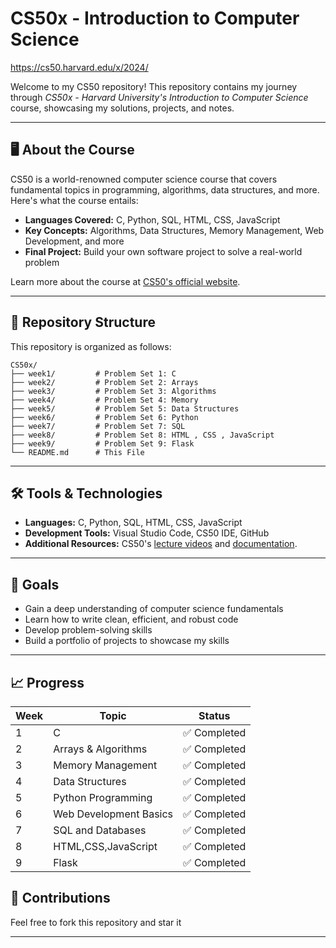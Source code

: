 # CS50x - Introduction to Computer Science

https://cs50.harvard.edu/x/2024/

Welcome to my CS50 repository! This repository contains my journey through *CS50x - Harvard University's Introduction to Computer Science* course, showcasing my solutions, projects, and notes.

---

## 🖥️ About the Course
CS50 is a world-renowned computer science course that covers fundamental topics in programming, algorithms, data structures, and more. Here's what the course entails:

- **Languages Covered:** C, Python, SQL, HTML, CSS, JavaScript
- **Key Concepts:** Algorithms, Data Structures, Memory Management, Web Development, and more
- **Final Project:** Build your own software project to solve a real-world problem

Learn more about the course at [CS50's official website](https://cs50.harvard.edu/x/).

---

## 📂 Repository Structure

This repository is organized as follows:

```
CS50x/
├── week1/         # Problem Set 1: C
├── week2/         # Problem Set 2: Arrays
├── week3/         # Problem Set 3: Algorithms
├── week4/         # Problem Set 4: Memory 
├── week5/         # Problem Set 5: Data Structures
├── week6/         # Problem Set 6: Python 
├── week7/         # Problem Set 7: SQL
├── week8/         # Problem Set 8: HTML , CSS , JavaScript
├── week9/         # Problem Set 9: Flask
└── README.md      # This File
```

---

## 🛠️ Tools & Technologies

- **Languages:** C, Python, SQL, HTML, CSS, JavaScript
- **Development Tools:** Visual Studio Code, CS50 IDE, GitHub
- **Additional Resources:** CS50's [lecture videos](https://cs50.harvard.edu/x/2024//) and [documentation](https://cs50.harvard.edu/x/2024/).

---

## 🎯 Goals

- Gain a deep understanding of computer science fundamentals
- Learn how to write clean, efficient, and robust code
- Develop problem-solving skills
- Build a portfolio of projects to showcase my skills

---

## 📈 Progress

| Week | Topic                            | Status        |
|------|----------------------------------|---------------|
| 1    | C                               | ✅ Completed   |
| 2    | Arrays & Algorithms             | ✅ Completed   |
| 3    | Memory Management               | ✅ Completed   |
| 4    | Data Structures                 | ✅ Completed   |
| 5    | Python Programming              | ✅ Completed   |
| 6    | Web Development Basics          | ✅ Completed   |
| 7    | SQL and Databases               | ✅ Completed   |
| 8    | HTML,CSS,JavaScript             | ✅ Completed   |
| 9    | Flask                           | ✅ Completed   |



## 🤝 Contributions

Feel free to fork this repository and star it

---

